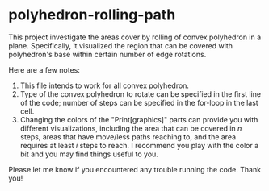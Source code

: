 # polyhedron-rolling-path
This project investigate the areas cover by rolling of convex polyhedron in a plane. Specifically, it visualized the region that can be covered with polyhedron's base within certain number of edge rotations.

Here are a few notes:
1. This file intends to work for all convex polyhedron.
2. Type of the convex polyhedron to rotate can be specified in the first line of the code; number of steps can be specified in the for-loop in the last cell.
3. Changing the colors of the "Print[graphics]" parts can provide you with different visualizations, including the area that can be covered in $n$ steps, areas that have move/less paths reaching to, and the area requires at least $i$ steps to reach. I recommend you play with the color a bit and you may find things useful to you.

Please let me know if you encountered any trouble running the code. Thank you!
